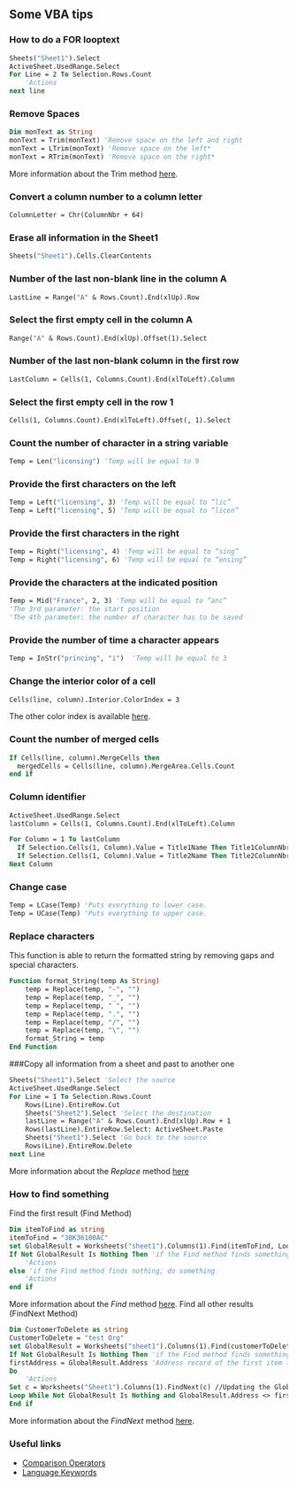 ## Some VBA tips

### How to do a FOR looptext
```vb
Sheets("Sheet1").Select
ActiveSheet.UsedRange.Select
For Line = 2 To Selection.Rows.Count
    'Actions
next line
```
### Remove Spaces
```vb
Dim monText as String
monText = Trim(monText) 'Remove space on the left and right
monText = LTrim(monText) 'Remove space on the left*
monText = RTrim(monText) 'Remove space on the right*
```
More information about the Trim method [here](https://msdn.microsoft.com/en-us/library/h9wz3dez).
### Convert a column number to a column letter
```vb
ColumnLetter = Chr(ColumnNbr + 64)
```
### Erase all information in the Sheet1
```vb
Sheets("Sheet1").Cells.ClearContents
```
### Number of the last non-blank line in the column A
```vb
LastLine = Range("A" & Rows.Count).End(xlUp).Row
```
### Select the first empty cell in the column A
```vb
Range("A" & Rows.Count).End(xlUp).Offset(1).Select
```
### Number of the last non-blank column in the first row
```vb
LastColumn = Cells(1, Columns.Count).End(xlToLeft).Column
```
### Select the first empty cell in the row 1
```vb
Cells(1, Columns.Count).End(xlToLeft).Offset(, 1).Select
```
### Count the number of character in a string variable
```vb
Temp = Len("licensing") 'Temp will be equal to 9
```
### Provide the first characters on the left
```vb
Temp = Left("licensing", 3) 'Temp will be equal to “lic”
Temp = Left("licensing", 5) 'Temp will be equal to “licen”
```
### Provide the first characters in the right
```vb
Temp = Right("licensing", 4) 'Temp will be equal to “sing”
Temp = Right("licensing", 6) 'Temp will be equal to “ensing”
```
### Provide the characters at the indicated position
```vb
Temp = Mid("France", 2, 3) 'Temp will be equal to “anc”
'The 3rd parameter: the start position
'The 4th parameter: the number of character has to be saved
```
### Provide the number of time a character appears
```vb
Temp = InStr("princing", "i")  'Temp will be equal to 3
```
### Change the interior color of a cell
```vb
Cells(line, column).Interior.ColorIndex = 3
```
The other color index is available [here](https://msdn.microsoft.com/en-us/library/office/ff840443.aspx).
### Count the number of merged cells
```vb
If Cells(line, column).MergeCells then
  mergedCells = Cells(line, column).MergeArea.Cells.Count
end if
```
### Column identifier
```vb
ActiveSheet.UsedRange.Select
lastColumn = Cells(1, Columns.Count).End(xlToLeft).Column

For Column = 1 To lastColumn
  If Selection.Cells(1, Column).Value = Title1Name Then Title1ColumnNbr = Column
  If Selection.Cells(1, Column).Value = Title2Name Then Title2ColumnNbr = Column
Next Column
```
### Change case
```vb
Temp = LCase(Temp) 'Puts everything to lower case.
Temp = UCase(Temp) 'Puts everything to upper case.
```
### Replace characters
This function is able to return the formatted string by removing gaps and special characters.
```vb
Function format_String(temp As String)
    temp = Replace(temp, "-", "")
    temp = Replace(temp, "_", "")
    temp = Replace(temp, " ", "")
    temp = Replace(temp, ".", "")
    temp = Replace(temp, "/", "")
    temp = Replace(temp, "\", "")
    format_String = temp
End Function
```
###Copy all information from a sheet and past to another one
```vb
Sheets("Sheet1").Select 'Select the source
ActiveSheet.UsedRange.Select
For Line = 1 To Selection.Rows.Count
	Rows(Line).EntireRow.Cut
	Sheets("Sheet2").Select 'Select the destination
	lastLine = Range("A" & Rows.Count).End(xlUp).Row + 1
	Rows(lastLine).EntireRow.Select: ActiveSheet.Paste
	Sheets("Sheet1").Select 'Go back to the source
	Rows(Line).EntireRow.Delete
next Line
```
More information about the *Replace* method [here](https://msdn.microsoft.com/en-us/library/bt3szac5)
### How to find something
Find the first result (Find Method)
```vb
Dim itemToFind as string
itemToFind = "3BK36100AC"
set GlobalResult = Worksheets("sheet1").Columns(1).Find(itemToFind, LookIn:=xlValues, LookAt:=xlPart)
If Not GlobalResult Is Nothing Then 'if the Find method finds something, do something
    'Actions
else 'if the Find method finds nothing, do something
    'Actions
end if
```
More information about the *Find* method [here](https://msdn.microsoft.com/en-us/library/office/ff839746.aspx?f=255&mspperror=-2147217396).
Find all other results (FindNext Method)
```vb
Dim CustomerToDelete as string
CustomerToDelete = "test Org"
set GlobalResult = Worksheets("sheet1").Columns(1).Find(customerToDelete, LookIn:=xlValues, LookAt:=xlPart)
If Not GlobalResult Is Nothing Then 'if the Find method finds something, do something
firstAddress = GlobalResult.Address 'Address record of the first item found to avoid infinite loops
Do
    'Actions
Set c = Worksheets("Sheet1").Columns(1).FindNext(c) //Updating the GlobalResult variable with the FindNext method
Loop While Not GlobalResult Is Nothing and GlobalResult.Address <> firstAddress
End if
```
More information about the *FindNext* method [here](
https://msdn.microsoft.com/en-us/library/office/ff196143.aspx).
### Useful links
* [Comparison Operators](https://msdn.microsoft.com/en-us/library/215yacb6)
* [Language Keywords](https://msdn.microsoft.com/en-us/library/ksh7h19t)
